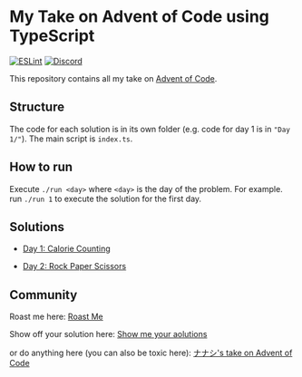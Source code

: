 # My Take on Advent of Code using TypeScript

[![ESLint](https://github.com/nanashi-1/advent-of-code/actions/workflows/eslint.yml/badge.svg?branch=master&event=push)](https://github.com/nanashi-1/advent-of-code/actions/workflows/eslint.yml)
[![Discord](https://discord.com/api/guilds/1087546783967760497/widget.png?style=shield)](https://discord.gg/2SM22PcC)

This repository contains all my take on [Advent of Code](https://adventofcode.com/).

## Structure

The code for each solution is in its own folder (e.g. code for day 1 is in `"Day 1/"`). The main script is `index.ts`.

## How to run

Execute `./run <day>` where `<day>` is the day of the problem. For example. run `./run 1` to execute the solution for the first day.

## Solutions

-   [Day 1: Calorie Counting](/Day%201/README.md)

-   [Day 2: Rock Paper Scissors](Day%202/README.md)

## Community

Roast me here: [Roast Me](https://github.com/nanashi-1/advent-of-code-ts/discussions/1)

Show off your solution here: [Show me your aolutions](https://github.com/nanashi-1/advent-of-code-ts/discussions/2)

or do anything here (you can also be toxic here): [ナナシ's take on Advent of Code](https://discord.gg/2SM22PcC)
